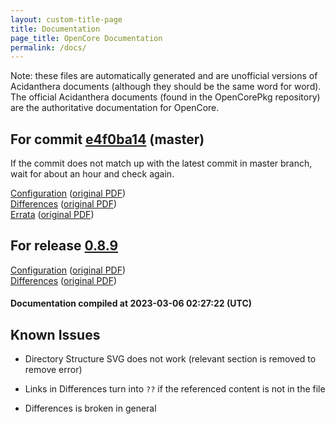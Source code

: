 ```yaml
---
layout: custom-title-page
title: Documentation
page_title: OpenCore Documentation
permalink: /docs/
---
```

Note: these files are automatically generated and are unofficial versions of Acidanthera documents (although they should be the same word for word). The official Acidanthera documents (found in the OpenCorePkg repository) are the authoritative documentation for OpenCore.

## For commit [e4f0ba14](https://github.com/acidanthera/OpenCorePkg/tree/e4f0ba14ef3e6796ee3d8f4ddc35a7a326cd636e) (master)

If the commit does not match up with the latest commit in master branch, wait for about an hour and check again.

[Configuration](latest/Configuration.html) ([original PDF](https://github.com/acidanthera/OpenCorePkg/blob/e4f0ba14ef3e6796ee3d8f4ddc35a7a326cd636e/Docs/Configuration.pdf))
<br>
[Differences](latest/Differences.html) ([original PDF](https://github.com/acidanthera/OpenCorePkg/blob/e4f0ba14ef3e6796ee3d8f4ddc35a7a326cd636e/Docs/Differences/Differences.pdf))
<br>
[Errata](latest/Errata.html) ([original PDF](https://github.com/acidanthera/OpenCorePkg/blob/e4f0ba14ef3e6796ee3d8f4ddc35a7a326cd636e/Docs/Errata/Errata.pdf))

## For release [0.8.9](https://github.com/acidanthera/OpenCorePkg/tree/0.8.9)

[Configuration](release/Configuration.html) ([original PDF](https://github.com/acidanthera/OpenCorePkg/blob/0.8.9/Docs/Configuration.pdf))
<br>
[Differences](release/Differences.html) ([original PDF](https://github.com/acidanthera/OpenCorePkg/blob/0.8.9/Docs/Differences/Differences.pdf))

#### Documentation compiled at 2023-03-06 02:27:22 (UTC)

## Known Issues

* Directory Structure SVG does not work (relevant section is removed to remove error)

* Links in Differences turn into `??` if the referenced content is not in the file

* Differences is broken in general
